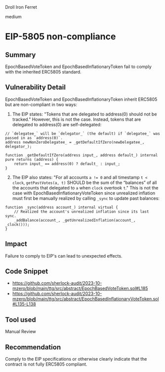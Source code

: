 Droll Iron Ferret

medium

# EIP-5805 non-compliance

## Summary

EpochBasedVoteToken and EpochBasedInflationaryToken fail to comply with the inherited ERC5805 standard.

## Vulnerability Detail

EpochBasedVoteToken and EpochBasedInflationaryToken inherit ERC5805 but are non-compliant in two ways:

1. The EIP states: "Tokens that are delegated to address(0) should not be tracked." However, this is not the case. Instead, tokens that are delegated to address(0) are self-delegated:

```solidity
// `delegatee_` will be `delegator_` (the default) if `delegatee_` was passed in as `address(0)`.
address newNonZeroDelegatee_ = _getDefaultIfZero(newDelegatee_, delegator_);
```

```solidity
function _getDefaultIfZero(address input_, address default_) internal pure returns (address) {
    return input_ == address(0) ? default_ : input_;
}
```

2. The EIP also states: "For all accounts `a != 0` and all timestamp `t < clock`, `getPastVotes(a, t)` SHOULD be the sum of the “balances” of all the accounts that delegated to `a` when `clock` overtook `t`." This is not the case with EpochBasedInflationaryVoteToken since unrealized inflation must first be manually realized by calling `_sync` to update past balances:

```solidity
function _sync(address account_) internal virtual {
    // Realized the account's unrealized inflation since its last sync.
    _addBalance(account_, _getUnrealizedInflation(account_, _clock()));
}
```

## Impact

Failure to comply to EIP's can lead to unexpected effects.

## Code Snippet

- https://github.com/sherlock-audit/2023-10-mzero/blob/main/ttg/src/abstract/EpochBasedVoteToken.sol#L185
- https://github.com/sherlock-audit/2023-10-mzero/blob/main/ttg/src/abstract/EpochBasedInflationaryVoteToken.sol#L135-L138

## Tool used

Manual Review

## Recommendation

Comply to the EIP specifications or otherwise clearly indicate that the contract is not fully ERC5805 compliant.